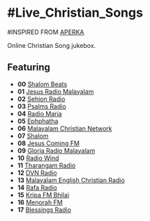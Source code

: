 # #Live_Christian_Songs
#INSPIRED FROM [APERKA](https://github.com/aperkaz)

Online Christian Song jukebox.

## Featuring
* **00** [Shalom Beats](http://rd.shalombeatsradio.com:8006/stream)
* **01** [Jesus Radio Malayalam](http://88.198.138.88:8000/jesusradio/;.m3u)
* **02** [Sehion Radio](http://199.195.194.140:8012/stream)
* **03** [Psalms Radio](http://5.79.88.132:7084/;stream.mp3)
* **04** [Radio Maria](https://dreamsiteradiocp2.com/proxy/rmindia1?mp=/stream)
* **05** [Ephphatha](https://ephphatha.radioca.st/stream?type=http&nocache=15206)
* **06** [Malayalam Christian Network](https://s2.radio.co/sf61790a26/listen)
* **07** [Shalom](https://stream.radio.co/s1383afdc9/listen?ver=52115)
* **08** [Jesus Coming FM](http://live.jesuscomingfm.com:8132/;)
* **09** [Gloria Radio Malayalam](http://5.79.88.132:7233/;type=mp3)
* **10** [Radio Wind](https://stream.radio.co/s9015a8e16/listen)
* **11** [Tharangam Radio](https://listen.radioking.com/radio/378295/stream/428998)
* **12** [DVN Radio](https://bozztv.com/36bay2/divine-event/tracks-v1a1/mono.m3u8)
* **13** [Malayalam English Christian Radio](http://66.55.145.43:7704/stream/1/)
* **14** [Rafa Radio](https://gains.reviveradio.net/proxy/rafaradio?mp=/stream)
* **15** [Kripa FM Bhilai](http://radio.zionmediait.com:5327/)
* **16** [Menorah FM](https://gains.reviveradio.net/proxy/menorah?mp=/stream)
* **17** [Blessings Radio](http://37.187.93.104:8586/stream)
